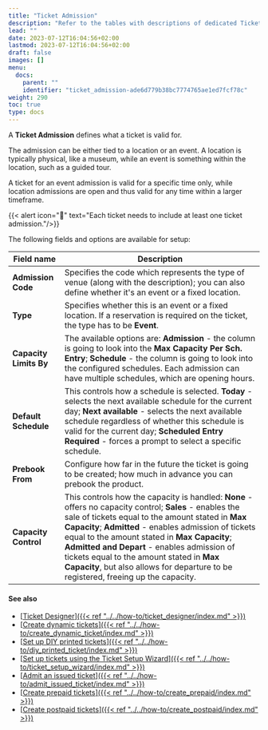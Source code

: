 ```yaml
---
title: "Ticket Admission"
description: "Refer to the tables with descriptions of dedicated Ticket Admission fields."
lead: ""
date: 2023-07-12T16:04:56+02:00
lastmod: 2023-07-12T16:04:56+02:00
draft: false
images: []
menu:
  docs:
    parent: ""
    identifier: "ticket_admission-ade6d779b38bc7774765ae1ed7fcf78c"
weight: 290
toc: true
type: docs
---
```

A **Ticket Admission** defines what a ticket is valid for. 

The admission can be either tied to a location or an event. 
A location is typically physical, like a museum, while an event is something within the location, such as a guided tour.

A ticket for an event admission is valid for a specific time only, while location admissions are open and thus valid for any time within a larger timeframe.

{{< alert icon="📝" text="Each ticket needs to include at least one ticket admission."/>}}

The following fields and options are available for setup: 

| Field name      | Description |
| ----------- | ----------- |
| **Admission Code** | Specifies the code which represents the type of venue (along with the description); you can also define whether it's an event or a fixed location.   |
| **Type** | Specifies whether this is an event or a fixed location. If a reservation is required on the ticket, the type has to be **Event**. |
| **Capacity Limits By** | The available options are: **Admission** - the column is going to look into the **Max Capacity Per Sch. Entry**; **Schedule** - the column is going to look into the configured schedules. Each admission can have multiple schedules, which are opening hours. |
| **Default Schedule** | This controls how a schedule is selected. **Today** - selects the next available schedule for the current day; **Next available** - selects the next available schedule regardless of whether this schedule is valid for the current day; **Scheduled Entry Required** - forces a prompt to select a specific schedule. |
| **Prebook From** | Configure how far in the future the ticket is going to be created; how much in advance you can prebook the product. |
| **Capacity Control** | This controls how the capacity is handled: **None** - offers no capacity control; **Sales** - enables the sale of tickets equal to the amount stated in **Max Capacity**; **Admitted** - enables admission of tickets equal to the amount stated in **Max Capacity**; **Admitted and Depart** - enables admission of tickets equal to the amount stated in **Max Capacity**, but also allows for departure to be registered, freeing up the capacity. |

#### See also

- [<ins>Ticket Designer<ins>]({{< ref "../../how-to/ticket_designer/index.md" >}})
- [<ins>Create dynamic tickets<ins>]({{< ref "../../how-to/create_dynamic_ticket/index.md" >}})
- [<ins>Set up DIY printed tickets<ins>]({{< ref "../../how-to/diy_printed_ticket/index.md" >}})
- [<ins>Set up tickets using the Ticket Setup Wizard<ins>]({{< ref "../../how-to/ticket_setup_wizard/index.md" >}})
- [<ins>Admit an issued ticket<ins>]({{< ref "../../how-to/admit_issued_ticket/index.md" >}})
- [<ins>Create prepaid tickets<ins>]({{< ref "../../how-to/create_prepaid/index.md" >}})
- [<ins>Create postpaid tickets<ins>]({{< ref "../../how-to/create_postpaid/index.md" >}})
